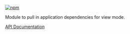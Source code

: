 [![npm](https://img.shields.io/npm/v/@acoustic-content-sdk/ng-app-view.svg?style=flat-square)](https://www.npmjs.com/package/@acoustic-content-sdk/ng-app-view)

Module to pull in application dependencies for view mode.

[API Documentation](./markdown/ng-app-view.md)
